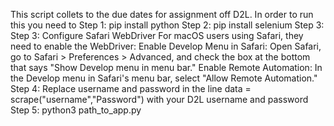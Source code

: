 This script collets to the due dates for assignment off D2L.
In order to run this you need to 
Step 1:  pip install python
Step 2:  pip install selenium
Step 3:  Step 3: Configure Safari WebDriver
         For macOS users using Safari, they need to enable the WebDriver:
         Enable Develop Menu in Safari: Open Safari, go to Safari > Preferences > Advanced, and check the box at the bottom that says "Show Develop menu in menu bar."
         Enable Remote Automation: In the Develop menu in Safari's menu bar, select "Allow Remote Automation."
Step 4:  Replace username and password in the line data = scrape("username","Password") with 
         your  D2L username and password
Step 5:  python3 path_to_app.py

